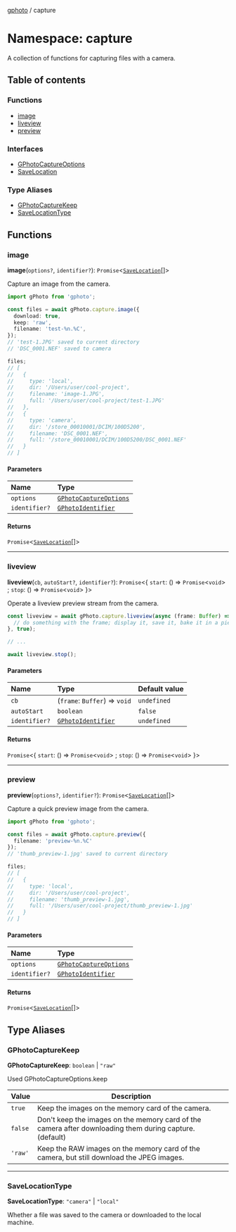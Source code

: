[gphoto](../API.md) / capture

# Namespace: capture

A collection of functions for capturing files with a camera.

## Table of contents

### Functions

- [image](capture.md#image)
- [liveview](capture.md#liveview)
- [preview](capture.md#preview)

### Interfaces

- [GPhotoCaptureOptions](../interfaces/capture.GPhotoCaptureOptions.md)
- [SaveLocation](../interfaces/capture.SaveLocation.md)

### Type Aliases

- [GPhotoCaptureKeep](capture.md#gphotocapturekeep)
- [SaveLocationType](capture.md#savelocationtype)

## Functions

### image

**image**(`options?`, `identifier?`): `Promise`<[`SaveLocation`](../interfaces/capture.SaveLocation.md)[]\>

Capture an image from the camera.

```ts
import gPhoto from 'gphoto';

const files = await gPhoto.capture.image({
  download: true,
  keep: 'raw',
  filename: 'test-%n.%C',
});
// 'test-1.JPG' saved to current directory
// 'DSC_0001.NEF' saved to camera

files;
// [
//   {
//     type: 'local',
//     dir: '/Users/user/cool-project',
//     filename: 'image-1.JPG',
//     full: '/Users/user/cool-project/test-1.JPG'
//   },
//   {
//     type: 'camera',
//     dir: '/store_00010001/DCIM/100D5200',
//     filename: 'DSC_0001.NEF',
//     full: '/store_00010001/DCIM/100D5200/DSC_0001.NEF'
//   }
// ]
```

#### Parameters

| Name | Type |
| :------ | :------ |
| `options` | [`GPhotoCaptureOptions`](../interfaces/capture.GPhotoCaptureOptions.md) |
| `identifier?` | [`GPhotoIdentifier`](../interfaces/GPhotoIdentifier.md) |

#### Returns

`Promise`<[`SaveLocation`](../interfaces/capture.SaveLocation.md)[]\>

___

### liveview

**liveview**(`cb`, `autoStart?`, `identifier?`): `Promise`<{ `start`: () => `Promise`<`void`\> ; `stop`: () => `Promise`<`void`\>  }\>

Operate a liveview preview stream from the camera.

```ts
const liveview = await gPhoto.capture.liveview(async (frame: Buffer) => {
  // do something with the frame; display it, save it, bake it in a pie, whatever
}, true);

// ...

await liveview.stop();
```

#### Parameters

| Name | Type | Default value |
| :------ | :------ | :------ |
| `cb` | (`frame`: `Buffer`) => `void` | `undefined` |
| `autoStart` | `boolean` | `false` |
| `identifier?` | [`GPhotoIdentifier`](../interfaces/GPhotoIdentifier.md) | `undefined` |

#### Returns

`Promise`<{ `start`: () => `Promise`<`void`\> ; `stop`: () => `Promise`<`void`\>  }\>

___

### preview

**preview**(`options?`, `identifier?`): `Promise`<[`SaveLocation`](../interfaces/capture.SaveLocation.md)[]\>

Capture a quick preview image from the camera.

```ts
import gPhoto from 'gphoto';

const files = await gPhoto.capture.preview({
  filename: 'preview-%n.%C'
});
// 'thumb_preview-1.jpg' saved to current directory

files;
// [
//   {
//     type: 'local',
//     dir: '/Users/user/cool-project',
//     filename: 'thumb_preview-1.jpg',
//     full: '/Users/user/cool-project/thumb_preview-1.jpg'
//   }
// ]
```

#### Parameters

| Name | Type |
| :------ | :------ |
| `options` | [`GPhotoCaptureOptions`](../interfaces/capture.GPhotoCaptureOptions.md) |
| `identifier?` | [`GPhotoIdentifier`](../interfaces/GPhotoIdentifier.md) |

#### Returns

`Promise`<[`SaveLocation`](../interfaces/capture.SaveLocation.md)[]\>

## Type Aliases

### GPhotoCaptureKeep

 **GPhotoCaptureKeep**: `boolean` \| ``"raw"``

Used GPhotoCaptureOptions.keep

| Value   | Description                                                                                             |
| ------- | ------------------------------------------------------------------------------------------------------- |
| `true`  | Keep the images on the memory card of the camera.                                                       |
| `false` | Don't keep the images on the memory card of the camera after downloading them during capture. (default) |
| `'raw'` | Keep the RAW images on the memory card of the camera, but still download the JPEG images.               |

___

### SaveLocationType

 **SaveLocationType**: ``"camera"`` \| ``"local"``

Whether a file was saved to the camera or downloaded to the local machine.
